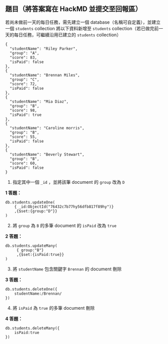 ## 題目（將答案寫在 HackMD 並提交至回報區）

若尚未做前一天的每日任務，需先建立一個 database（名稱可自定義），並建立一個 `students` collection
將以下資料新增至 `students` collection（若已做完前一天的每日任務，可繼續沿用已建立的 `students` collection）

```jsonld=
{
  "studentName": "Riley Parker",
  "group": "A",
  "score": 83,
  "isPaid": false
},
{
  "studentName": "Brennan Miles",
  "group": "C",
  "score": 72,
  "isPaid": false
},
{
  "studentName": "Mia Diaz",
  "group": "B",
  "score": 98,
  "isPaid": true
},
{
  "studentName": "Caroline morris",
  "group": "B",
  "score": 55,
  "isPaid": false
},
{
  "studentName": "Beverly Stewart",
  "group": "B",
  "score": 60,
  "isPaid": false
}
```

1. 指定其中一個 `_id` ，並將該筆 document 的 `group` 改為 `D`

**1 答題：**

```jsonld=
db.students.updateOne(
    { _id:ObjectId("76432c7b77hy56dfb817f89hy")}
    ,{$set:{group:"D"}}
)
```

2. 將 `group` 為 `B` 的多筆 document 的 `isPaid` 改為 `true`

**2 答題：**

```jsonld=
db.students.updateMany(
     { group:"B"}
     ,{$set:{isPaid:true}}
)
```

3. 將 `studentName` 包含關鍵字 `Brennan` 的 document 刪除

**3 答題：**

```jsonld=
db.students.deleteOne({
    studentName:/Brennan/
})
```

4. 將 `isPaid` 為 `true` 的多筆 document 刪除

**4 答題：**

```jsonld=
db.students.deleteMany({
    isPaid:true
})
```
